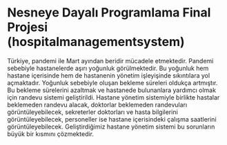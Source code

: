 # Nesneye Dayalı Programlama Final Projesi (hospitalmanagementsystem)
Türkiye, pandemi ile Mart ayından beridir mücadele etmektedir. Pandemi sebebiyle hastanelerde aşırı yoğunluk görülmektedir. Bu yoğunluk hem hastane içerisinde hem de hastanenin yönetim işleyişinde sıkıntılara yol açmaktadır. Yoğunluk sebebiyle oluşan bekleme süreleri oldukça artmıştır. Bu bekleme sürelerini azaltmak ve hastanede bulunanlara yardımcı olmak için randevu sistemi geliştirildi. Hastane yönetim sistemiyle birlikte hastalar beklemeden randevu alacak, doktorlar beklemeden randevuları görüntüleyebilecek, sekreterler doktorları ve hasta bilgilerini görüntüleyebilecek, personeller ise hastane içerisindeki çalışma saatlerini görüntüleyebilecek. Geliştirdiğimiz hastane yönetim sistemi bu sorunların büyük bir kısmını çözmektedir.
